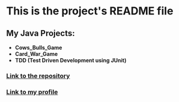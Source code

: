 # This is the project's README file

## __My Java Projects__:
 	
 - **Cows_Bulls_Game**
 - **Card_War_Game**
 - **TDD (Test Driven Development using JUnit)**
 
 
### [__Link to the repository__](https://github.com/Sima-D/JavaProgramming)

### [__Link to my profile__](https://github.com/Sima-D)
 
 
 
 
